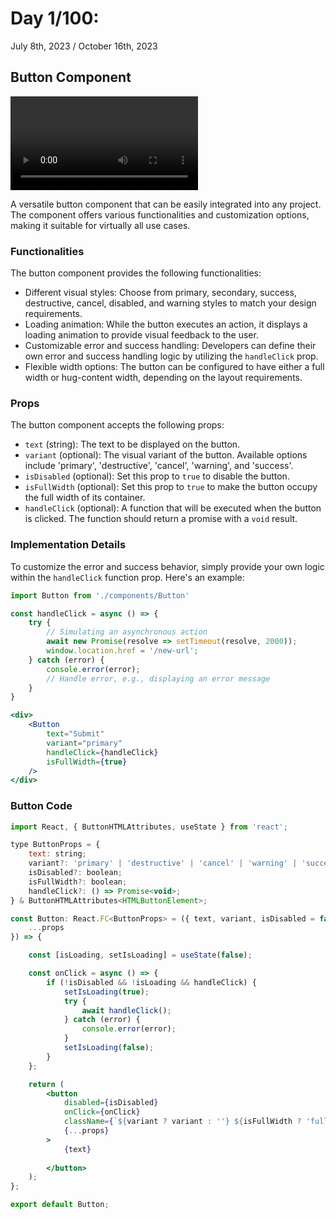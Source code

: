 # Day 1/100: 
July 8th, 2023 / October 16th, 2023


## Button Component

![Button Demo Video](/public/button-demo.mp4)

A versatile button component that can be easily integrated into any project. The component offers various functionalities and customization options, making it suitable for virtually all use cases.

### Functionalities

The button component provides the following functionalities:

- Different visual styles: Choose from primary, secondary, success, destructive, cancel, disabled, and warning styles to match your design requirements.
- Loading animation: While the button executes an action, it displays a loading animation to provide visual feedback to the user.
- Customizable error and success handling: Developers can define their own error and success handling logic by utilizing the `handleClick` prop.
- Flexible width options: The button can be configured to have either a full width or hug-content width, depending on the layout requirements.

### Props

The button component accepts the following props:

- `text` (string): The text to be displayed on the button.
- `variant` (optional): The visual variant of the button. Available options include 'primary', 'destructive', 'cancel', 'warning', and 'success'.
- `isDisabled` (optional): Set this prop to `true` to disable the button.
- `isFullWidth` (optional): Set this prop to `true` to make the button occupy the full width of its container.
- `handleClick` (optional): A function that will be executed when the button is clicked. The function should return a promise with a `void` result.

### Implementation Details

To customize the error and success behavior, simply provide your own logic within the `handleClick` function prop. Here's an example:

```jsx
import Button from './components/Button' 

const handleClick = async () => {
    try {
        // Simulating an asynchronous action
        await new Promise(resolve => setTimeout(resolve, 2000)); 
        window.location.href = '/new-url';
    } catch (error) {
        console.error(error);
        // Handle error, e.g., displaying an error message
    }   
}

<div>
    <Button
        text="Submit"
        variant="primary"
        handleClick={handleClick}
        isFullWidth={true}
    />
</div>
```

### Button Code

```jsx
import React, { ButtonHTMLAttributes, useState } from 'react';

type ButtonProps = {
    text: string;
    variant?: 'primary' | 'destructive' | 'cancel' | 'warning' | 'success';
    isDisabled?: boolean;
    isFullWidth?: boolean;
    handleClick?: () => Promise<void>;
} & ButtonHTMLAttributes<HTMLButtonElement>;

const Button: React.FC<ButtonProps> = ({ text, variant, isDisabled = false, isFullWidth = false, handleClick,
    ...props
}) => {

    const [isLoading, setIsLoading] = useState(false);

    const onClick = async () => {
        if (!isDisabled && !isLoading && handleClick) {
            setIsLoading(true);
            try {
                await handleClick();
            } catch (error) {
                console.error(error);
            }
            setIsLoading(false);
        }
    };

    return (
        <button
            disabled={isDisabled}
            onClick={onClick}
            className={`${variant ? variant : ''} ${isFullWidth ? 'full-width' : ''} ${isLoading ? 'loading' : ''}`}
            {...props}
        >
            {text}
            
        </button>
    );
};

export default Button;


